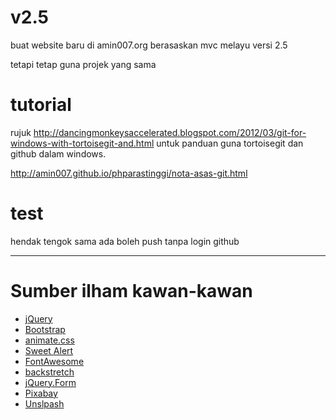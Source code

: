 v2.5
==

buat website baru di amin007.org berasaskan mvc melayu versi 2.5

tetapi tetap guna projek yang sama

tutorial
========
rujuk http://dancingmonkeysaccelerated.blogspot.com/2012/03/git-for-windows-with-tortoisegit-and.html
untuk panduan guna tortoisegit dan github dalam windows.

http://amin007.github.io/phparastinggi/nota-asas-git.html

test 
==
hendak tengok sama ada boleh push tanpa login github

___
# Sumber ilham kawan-kawan
* [jQuery](http://jquery.com)
* [Bootstrap](http://getbootstrap.com)
* [animate.css](https://daneden.github.io/animate.css)
* [Sweet Alert](http://t4t5.github.io/sweetalert)
* [FontAwesome](http://fortawesome.github.io/Font-Awesome)
* [backstretch](http://srobbin.com/jquery-plugins/backstretch)
* [jQuery.Form](http://malsup.com/jquery/form)
* [Pixabay](https://pixabay.com)
* [Unslpash](https://unsplash.com)
